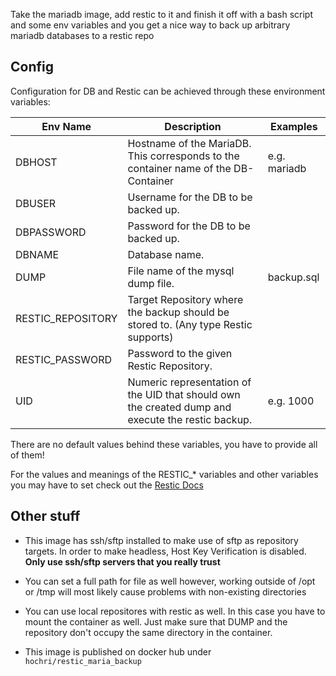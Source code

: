 Take the mariadb image, add restic to it and finish it off with a bash script and some env variables and you get a nice way to back up arbitrary mariadb databases to a restic repo

## Config

Configuration for DB and Restic can be achieved through these environment variables:

| Env Name          | Description    | Examples  |
| ----------        | -------------- | --------- |
| DBHOST            | Hostname of the MariaDB. This corresponds to the container name of the DB-Container | e.g. mariadb |
| DBUSER            | Username for the DB to be backed up. |           |
| DBPASSWORD        | Password for the DB to be backed up. |           |
| DBNAME            | Database name.  |           |
| DUMP              | File name of the mysql dump file. | backup.sql |
| RESTIC_REPOSITORY | Target Repository where the backup should be stored to. (Any type Restic supports) |           |
| RESTIC_PASSWORD   | Password to the given Restic Repository. |           |
| UID               | Numeric representation of the UID that should own the created dump and execute the restic backup. | e.g. 1000 |



There are no default values behind these variables, you have to provide all  of them!

For the values and meanings of the RESTIC_* variables and other variables you may have to set check out the [Restic Docs](https://restic.readthedocs.io/en/latest/040_backup.html#environment-variables)

## Other stuff

- This image has ssh/sftp installed to make use of sftp as repository targets. In order to make headless, Host Key Verification is disabled. **Only use ssh/sftp servers that you really trust**

- You can set a full path for file as well however, working outside of /opt or /tmp will most likely cause problems with non-existing directories

- You can use local repositores with restic as well. In this case you have to mount the container as well. Just make sure that DUMP and the repository don't occupy the same directory in the container.

- This image is published on docker hub under `hochri/restic_maria_backup`

